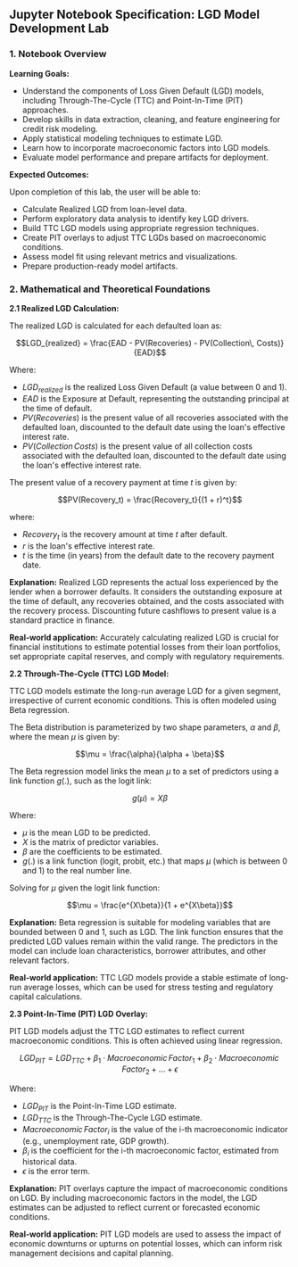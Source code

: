 
## Jupyter Notebook Specification: LGD Model Development Lab

### 1. Notebook Overview

**Learning Goals:**

*   Understand the components of Loss Given Default (LGD) models, including Through-The-Cycle (TTC) and Point-In-Time (PIT) approaches.
*   Develop skills in data extraction, cleaning, and feature engineering for credit risk modeling.
*   Apply statistical modeling techniques to estimate LGD.
*   Learn how to incorporate macroeconomic factors into LGD models.
*   Evaluate model performance and prepare artifacts for deployment.

**Expected Outcomes:**

Upon completion of this lab, the user will be able to:

*   Calculate Realized LGD from loan-level data.
*   Perform exploratory data analysis to identify key LGD drivers.
*   Build TTC LGD models using appropriate regression techniques.
*   Create PIT overlays to adjust TTC LGDs based on macroeconomic conditions.
*   Assess model fit using relevant metrics and visualizations.
*   Prepare production-ready model artifacts.



### 2. Mathematical and Theoretical Foundations

**2.1 Realized LGD Calculation:**

The realized LGD is calculated for each defaulted loan as:

$$LGD_{realized} = \frac{EAD - PV(Recoveries) - PV(Collection\, Costs)}{EAD}$$

Where:

*   $LGD_{realized}$ is the realized Loss Given Default (a value between 0 and 1).
*   $EAD$ is the Exposure at Default, representing the outstanding principal at the time of default.
*   $PV(Recoveries)$ is the present value of all recoveries associated with the defaulted loan, discounted to the default date using the loan's effective interest rate.
*   $PV(Collection\, Costs)$ is the present value of all collection costs associated with the defaulted loan, discounted to the default date using the loan's effective interest rate.

The present value of a recovery payment at time $t$ is given by:

$$PV(Recovery_t) = \frac{Recovery_t}{(1 + r)^t}$$

where:

*   $Recovery_t$ is the recovery amount at time $t$ after default.
*   $r$ is the loan's effective interest rate.
*   $t$ is the time (in years) from the default date to the recovery payment date.

**Explanation:** Realized LGD represents the actual loss experienced by the lender when a borrower defaults. It considers the outstanding exposure at the time of default, any recoveries obtained, and the costs associated with the recovery process. Discounting future cashflows to present value is a standard practice in finance.

**Real-world application:** Accurately calculating realized LGD is crucial for financial institutions to estimate potential losses from their loan portfolios, set appropriate capital reserves, and comply with regulatory requirements.

**2.2 Through-The-Cycle (TTC) LGD Model:**

TTC LGD models estimate the long-run average LGD for a given segment, irrespective of current economic conditions. This is often modeled using Beta regression.

The Beta distribution is parameterized by two shape parameters, $\alpha$ and $\beta$, where the mean $\mu$ is given by:

$$\mu = \frac{\alpha}{\alpha + \beta}$$

The Beta regression model links the mean $\mu$ to a set of predictors using a link function $g(.)$, such as the logit link:

$$g(\mu) = X\beta$$

Where:

*   $\mu$ is the mean LGD to be predicted.
*   $X$ is the matrix of predictor variables.
*   $\beta$ are the coefficients to be estimated.
*   $g(.)$ is a link function (logit, probit, etc.) that maps $\mu$ (which is between 0 and 1) to the real number line.

Solving for $\mu$ given the logit link function:

$$\mu = \frac{e^{X\beta}}{1 + e^{X\beta}}$$

**Explanation:** Beta regression is suitable for modeling variables that are bounded between 0 and 1, such as LGD. The link function ensures that the predicted LGD values remain within the valid range. The predictors in the model can include loan characteristics, borrower attributes, and other relevant factors.

**Real-world application:** TTC LGD models provide a stable estimate of long-run average losses, which can be used for stress testing and regulatory capital calculations.

**2.3 Point-In-Time (PIT) LGD Overlay:**

PIT LGD models adjust the TTC LGD estimates to reflect current macroeconomic conditions. This is often achieved using linear regression.

$$LGD_{PIT} = LGD_{TTC} + \beta_1 \cdot Macroeconomic\, Factor_1 + \beta_2 \cdot Macroeconomic\, Factor_2 + ... + \epsilon$$

Where:

*   $LGD_{PIT}$ is the Point-In-Time LGD estimate.
*   $LGD_{TTC}$ is the Through-The-Cycle LGD estimate.
*   $Macroeconomic\, Factor_i$ is the value of the i-th macroeconomic indicator (e.g., unemployment rate, GDP growth).
*   $\beta_i$ is the coefficient for the i-th macroeconomic factor, estimated from historical data.
*   $\epsilon$ is the error term.

**Explanation:** PIT overlays capture the impact of macroeconomic conditions on LGD. By including macroeconomic factors in the model, the LGD estimates can be adjusted to reflect current or forecasted economic conditions.

**Real-world application:** PIT LGD models are used to assess the impact of economic downturns or upturns on potential losses, which can inform risk management decisions and capital planning.
